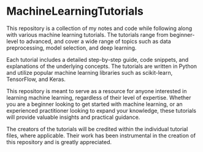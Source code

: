 # MachineLearningTutorials
This repository is a collection of my notes and code while following along with various machine learning tutorials. The tutorials range from beginner-level to advanced, and cover a wide range of topics such as data preprocessing, model selection, and deep learning.

Each tutorial includes a detailed step-by-step guide, code snippets, and explanations of the underlying concepts. The tutorials are written in Python and utilize popular machine learning libraries such as scikit-learn, TensorFlow, and Keras.

This repository is meant to serve as a resource for anyone interested in learning machine learning, regardless of their level of expertise. Whether you are a beginner looking to get started with machine learning, or an experienced practitioner looking to expand your knowledge, these tutorials will provide valuable insights and practical guidance.

The creators of the tutorials will be credited within the individual tutorial files, where applicable. Their work has been instrumental in the creation of this repository and is greatly appreciated.
